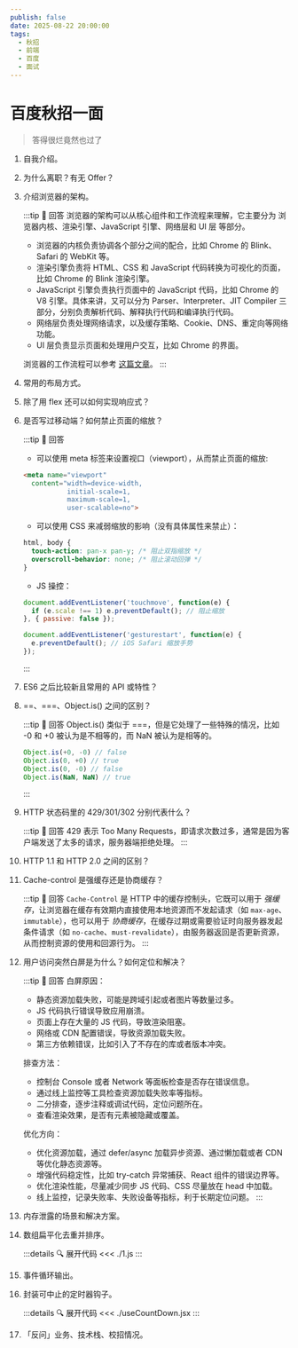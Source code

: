 ```yaml
---
publish: false
date: 2025-08-22 20:00:00
tags:
  - 秋招
  - 前端
  - 百度
  - 面试
---
```


# 百度秋招一面

> 答得很烂竟然也过了

1. 自我介绍。
2. 为什么离职？有无 Offer？ 
3. 介绍浏览器的架构。

    :::tip 📌 回答
    浏览器的架构可以从核心组件和工作流程来理解，它主要分为 浏览器内核、渲染引擎、JavaScript 引擎、网络层和 UI 层 等部分。

    - 浏览器的内核负责协调各个部分之间的配合，比如 Chrome 的 Blink、Safari 的 WebKit 等。
    - 渲染引擎负责将 HTML、CSS 和 JavaScript 代码转换为可视化的页面，比如 Chrome 的 Blink 渲染引擎。
    - JavaScript 引擎负责执行页面中的 JavaScript 代码，比如 Chrome 的 V8 引擎。具体来讲，又可以分为 Parser、Interpreter、JIT Compiler 三部分，分别负责解析代码、解释执行代码和编译执行代码。
    - 网络层负责处理网络请求，以及缓存策略、Cookie、DNS、重定向等网络功能。
    - UI 层负责显示页面和处理用户交互，比如 Chrome 的界面。
    
    浏览器的工作流程可以参考 [这篇文章](/Frontend/Browser/Render)。
    :::

4. 常用的布局方式。
5. 除了用 flex 还可以如何实现响应式？
6. 是否写过移动端？如何禁止页面的缩放？

    :::tip 📌 回答
    - 可以使用 meta 标签来设置视口（viewport），从而禁止页面的缩放:
    ```HTML
    <meta name="viewport" 
      content="width=device-width, 
               initial-scale=1, 
               maximum-scale=1, 
               user-scalable=no">
    ```
    - 可以使用 CSS 来减弱缩放的影响（没有具体属性来禁止）：
    ```CSS
    html, body {
      touch-action: pan-x pan-y; /* 阻止双指缩放 */
      overscroll-behavior: none; /* 阻止滚动回弹 */
    }
    ```
    - JS 操控：
    ```JavaScript
    document.addEventListener('touchmove', function(e) {
      if (e.scale !== 1) e.preventDefault(); // 阻止缩放
    }, { passive: false });

    document.addEventListener('gesturestart', function(e) {
      e.preventDefault(); // iOS Safari 缩放手势
    });
    ```
    :::

7. ES6 之后比较新且常用的 API 或特性？
8. ==、===、Object.is() 之间的区别？

    :::tip 📌 回答
    Object.is() 类似于 ===，但是它处理了一些特殊的情况，比如 -0 和 +0 被认为是不相等的，而 NaN 被认为是相等的。
    ```JavaScript
    Object.is(+0, -0) // false
    Object.is(0, +0) // true
    Object.is(0, -0) // false
    Object.is(NaN, NaN) // true
    ```
    :::

9.  HTTP 状态码里的 429/301/302 分别代表什么？

    :::tip 📌 回答
    429 表示 Too Many Requests，即请求次数过多，通常是因为客户端发送了太多的请求，服务器端拒绝处理。
    :::

10. HTTP 1.1 和 HTTP 2.0 之间的区别？
11. Cache-control 是强缓存还是协商缓存？

    :::tip 📌 回答
    `Cache-Control` 是 HTTP 中的缓存控制头，它既可以用于 _强缓存_，让浏览器在缓存有效期内直接使用本地资源而不发起请求（如 `max-age`、`immutable`），也可以用于 _协商缓存_，在缓存过期或需要验证时向服务器发起条件请求（如 `no-cache`、`must-revalidate`），由服务器返回是否更新资源，从而控制资源的使用和回源行为。
    :::

12. 用户访问突然白屏是为什么？如何定位和解决？

    :::tip 📌 回答
    白屏原因：
    - 静态资源加载失败，可能是跨域引起或者图片等数量过多。
    - JS 代码执行错误导致应用崩溃。
    - 页面上存在大量的 JS 代码，导致渲染阻塞。
    - 网络或 CDN 配置错误，导致资源加载失败。
    - 第三方依赖错误，比如引入了不存在的库或者版本冲突。

    排查方法：
    - 控制台 Console 或者 Network 等面板检查是否存在错误信息。
    - 通过线上监控等工具检查资源加载失败率等指标。
    - 二分排查，逐步注释或调试代码，定位问题所在。
    - 查看渲染效果，是否有元素被隐藏或覆盖。
    
    优化方向：
    - 优化资源加载，通过 defer/async 加载异步资源、通过懒加载或者 CDN 等优化静态资源等。
    - 增强代码稳定性，比如 try-catch 异常捕获、React 组件的错误边界等。
    - 优化渲染性能，尽量减少同步 JS 代码、CSS 尽量放在 head 中加载。
    - 线上监控，记录失败率、失败设备等指标，利于长期定位问题。
    :::

13. 内存泄露的场景和解决方案。
14. 数组扁平化去重并排序。

    :::details 🔍 展开代码
    <<< ./1.js
    :::

15. 事件循环输出。
16. 封装可中止的定时器钩子。
    
    :::details 🔍 展开代码
    <<< ./useCountDown.jsx
    :::

17. 「反问」业务、技术栈、校招情况。
